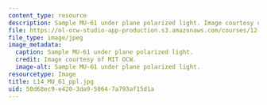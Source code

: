 ```yaml
---
content_type: resource
description: Sample MU-61 under plane polarized light. Image courtesy of MIT OCW.
file: https://ol-ocw-studio-app-production.s3.amazonaws.com/courses/12-109-petrology-fall-2005/50d68ec9e4203da950647a793af15d1a_L14_MU_61_ppl.jpg
file_type: image/jpeg
image_metadata:
  caption: Sample MU-61 under plane polarized light.
  credit: Image courtesy of MIT OCW.
  image-alt: Sample MU-61 under plane polarized light.
resourcetype: Image
title: L14_MU_61_ppl.jpg
uid: 50d68ec9-e420-3da9-5064-7a793af15d1a
---
```

